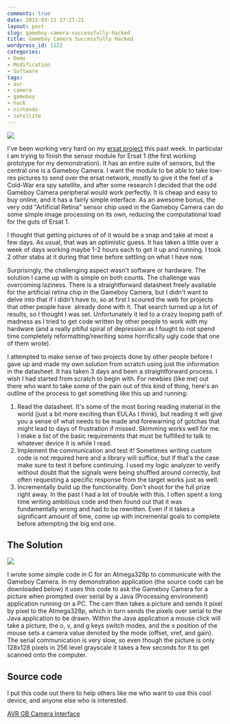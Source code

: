 ```yaml
---
comments: true
date: 2012-03-11 17:27:21
layout: post
slug: gameboy-camera-successfully-hacked
title: Gameboy Camera Successfully Hacked
wordpress_id: 1122
categories:
- Demo
- Modification
- Software
tags:
- avr
- camera
- gameboy
- hack
- nintendo
- satellite
---
```


[![](http://www.hackniac.com/blog/wp-content/uploads/2012/03/gameboy_cam.png)](http://www.hackniac.com/blog/wp-content/uploads/2012/03/gameboy_cam.png)

I've been working very hard on my [ersat project](http://www.hackniac.com/posts/ersat-teaser.html) this past week. In particular I am trying to finish the sensor module for Ersat 1 (the first working prototype for my demonstration). It has an entire suite of sensors, but the central one is a Gameboy Camera. I want the module to be able to take low-res pictures to send over the ersat network, mostly to give it the feel of a Cold-War era spy satellite, and after some research I decided that the odd Gameboy Camera peripheral would work perfectly. It is cheap and easy to buy online, and it has a fairly simple interface. As an awesome bonus, the very odd "Artificial Retina" sensor chip used in the Gameboy Camera can do some simple image processing on its own, reducing the computational load for the guts of Ersat 1.

<!--more-->

I thought that getting pictures of of it would be a snap and take at most a few days. As usual, that was an optimistic guess. It has taken a little over a week of days working maybe 1-2 hours each to get it up and running. I took 2 other stabs at it during that time before settling on what I have now.

Surprisingly, the challenging aspect wasn't software or hardware. The solution I came up with is simple on both counts. The challenge was overcoming laziness. There is a straightforward datasheet freely available for the artificial retina chip in the Gameboy Camera, but I didn't want to delve into that if I didn't have to, so at first I scoured the web for projects that other people have  already done with it. That search turned up a lot of results, so I thought I was set. Unfortunately it led to a crazy looping path of madness as I tried to get code written by other people to work with my hardware (and a really pitiful spiral of depression as I fought to not spend time completely reformatting/rewriting some horrifically ugly code that one of them wrote).

I attempted to make sense of two projects done by other people before I gave up and made my own solution from scratch using just the information in the datasheet. It has taken 3 days and been a straightforward process. I wish I had started from scratch to begin with. For newbies (like me) out there who want to take some of the pain out of this kind of thing, here's an outline of the process to get something like this up and running:

1. Read the datasheet. It's some of the most boring reading material in the world (just a bit more exciting than EULAs I think), but reading it will give you a sense of what needs to be made and forewarning of gotchas that might lead to days of frustration if missed. Skimming works well for me. I make a list of the basic requirements that must be fulfilled to talk to whatever device it is while I read.
2. Implement the communication and test it! Sometimes writing custom code is not required here and a library will suffice, but if that's the case make sure to test it before continuing. I used my logic analyzer to verify without doubt that the signals were being shuffled around correctly, but often requesting a specific response from the target works just as well.
3. Incrementally build up the functionality. Don't shoot for the full prize right away. In the past I had a lot of trouble with this. I often spent a long time writing ambitious code and then found out that it was fundamentally wrong and had to be rewritten. Even if it takes a significant amount of time, come up with incremental goals to complete before attempting the big end one.

The Solution
------------

[![](http://www.hackniac.com/blog/wp-content/uploads/2012/03/GB_cam_test_lores.jpg)](http://www.hackniac.com/blog/wp-content/uploads/2012/03/GB_cam_test_lores.jpg)

I wrote some simple code in C for an Atmega328p to communicate with the Gameboy Camera. In my demonstration application (the source code can be downloaded below) it uses this code to ask the Gameboy Camera for a picture when prompted over serial by a Java (Processing environment) application running on a PC. The cam then takes a picture and sends it pixel by pixel to the Atmega328p, which in turn sends the pixels over serial to the Java application to be drawn. Within the Java application a mouse click will take a picture, the o, v, and g keys switch modes, and the x position of the mouse sets a camera value denoted by the mode (offset, vref, and gain). The serial communication is very slow, so even though the picture is only 128x128 pixels in 256 level grayscale it takes a few seconds for it to get scanned onto the computer.


Source code
-----------

I put this code out there to help others like me who want to use this cool device, and anyone else who is interested.

[AVR GB Camera Interface](http://www.hackniac.com/blog/wp-content/uploads/2012/03/AVR-GB-Camera-Interface.zip)
